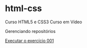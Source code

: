 # html-css
 Curso HTML5 e CSS3 Curso em Vídeo

Gerenciando repositórios

<a href="https://jhonk17.github.io/html-css/exercicios/ex001/index.html">Executar o exercício 001</a>
